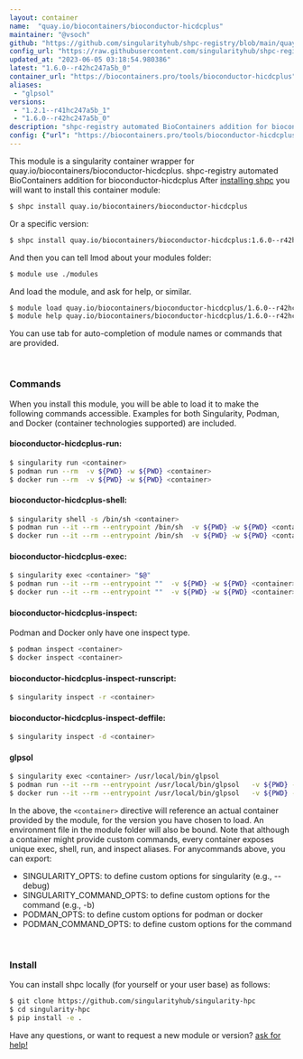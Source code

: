 ```yaml
---
layout: container
name:  "quay.io/biocontainers/bioconductor-hicdcplus"
maintainer: "@vsoch"
github: "https://github.com/singularityhub/shpc-registry/blob/main/quay.io/biocontainers/bioconductor-hicdcplus/container.yaml"
config_url: "https://raw.githubusercontent.com/singularityhub/shpc-registry/main/quay.io/biocontainers/bioconductor-hicdcplus/container.yaml"
updated_at: "2023-06-05 03:18:54.980386"
latest: "1.6.0--r42hc247a5b_0"
container_url: "https://biocontainers.pro/tools/bioconductor-hicdcplus"
aliases:
 - "glpsol"
versions:
 - "1.2.1--r41hc247a5b_1"
 - "1.6.0--r42hc247a5b_0"
description: "shpc-registry automated BioContainers addition for bioconductor-hicdcplus"
config: {"url": "https://biocontainers.pro/tools/bioconductor-hicdcplus", "maintainer": "@vsoch", "description": "shpc-registry automated BioContainers addition for bioconductor-hicdcplus", "latest": {"1.6.0--r42hc247a5b_0": "sha256:2e4d62e6812c7619a1c4e202eba328880465a3785ba5fbf27b6b54aa5fccc7b6"}, "tags": {"1.2.1--r41hc247a5b_1": "sha256:1a07323f2db6f9fd4bf7ff0af0e04da476010810bbf9ca1ac25e125a6693f3fd", "1.6.0--r42hc247a5b_0": "sha256:2e4d62e6812c7619a1c4e202eba328880465a3785ba5fbf27b6b54aa5fccc7b6"}, "docker": "quay.io/biocontainers/bioconductor-hicdcplus", "aliases": {"glpsol": "/usr/local/bin/glpsol"}}
---
```


This module is a singularity container wrapper for quay.io/biocontainers/bioconductor-hicdcplus.
shpc-registry automated BioContainers addition for bioconductor-hicdcplus
After [installing shpc](#install) you will want to install this container module:


```bash
$ shpc install quay.io/biocontainers/bioconductor-hicdcplus
```

Or a specific version:

```bash
$ shpc install quay.io/biocontainers/bioconductor-hicdcplus:1.6.0--r42hc247a5b_0
```

And then you can tell lmod about your modules folder:

```bash
$ module use ./modules
```

And load the module, and ask for help, or similar.

```bash
$ module load quay.io/biocontainers/bioconductor-hicdcplus/1.6.0--r42hc247a5b_0
$ module help quay.io/biocontainers/bioconductor-hicdcplus/1.6.0--r42hc247a5b_0
```

You can use tab for auto-completion of module names or commands that are provided.

<br>

### Commands

When you install this module, you will be able to load it to make the following commands accessible.
Examples for both Singularity, Podman, and Docker (container technologies supported) are included.

#### bioconductor-hicdcplus-run:

```bash
$ singularity run <container>
$ podman run --rm  -v ${PWD} -w ${PWD} <container>
$ docker run --rm  -v ${PWD} -w ${PWD} <container>
```

#### bioconductor-hicdcplus-shell:

```bash
$ singularity shell -s /bin/sh <container>
$ podman run --it --rm --entrypoint /bin/sh  -v ${PWD} -w ${PWD} <container>
$ docker run --it --rm --entrypoint /bin/sh  -v ${PWD} -w ${PWD} <container>
```

#### bioconductor-hicdcplus-exec:

```bash
$ singularity exec <container> "$@"
$ podman run --it --rm --entrypoint ""  -v ${PWD} -w ${PWD} <container> "$@"
$ docker run --it --rm --entrypoint ""  -v ${PWD} -w ${PWD} <container> "$@"
```

#### bioconductor-hicdcplus-inspect:

Podman and Docker only have one inspect type.

```bash
$ podman inspect <container>
$ docker inspect <container>
```

#### bioconductor-hicdcplus-inspect-runscript:

```bash
$ singularity inspect -r <container>
```

#### bioconductor-hicdcplus-inspect-deffile:

```bash
$ singularity inspect -d <container>
```


#### glpsol

```bash
$ singularity exec <container> /usr/local/bin/glpsol
$ podman run --it --rm --entrypoint /usr/local/bin/glpsol   -v ${PWD} -w ${PWD} <container> -c " $@"
$ docker run --it --rm --entrypoint /usr/local/bin/glpsol   -v ${PWD} -w ${PWD} <container> -c " $@"
```



In the above, the `<container>` directive will reference an actual container provided
by the module, for the version you have chosen to load. An environment file in the
module folder will also be bound. Note that although a container
might provide custom commands, every container exposes unique exec, shell, run, and
inspect aliases. For anycommands above, you can export:

 - SINGULARITY_OPTS: to define custom options for singularity (e.g., --debug)
 - SINGULARITY_COMMAND_OPTS: to define custom options for the command (e.g., -b)
 - PODMAN_OPTS: to define custom options for podman or docker
 - PODMAN_COMMAND_OPTS: to define custom options for the command

<br>

### Install

You can install shpc locally (for yourself or your user base) as follows:

```bash
$ git clone https://github.com/singularityhub/singularity-hpc
$ cd singularity-hpc
$ pip install -e .
```

Have any questions, or want to request a new module or version? [ask for help!](https://github.com/singularityhub/singularity-hpc/issues)
